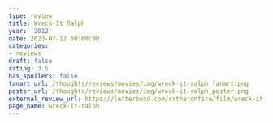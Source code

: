 ```yaml
---
type: review
title: Wreck-It Ralph
year: '2012'
date: 2023-07-12 00:00:00
categories:
- reviews
draft: false
rating: 3.5
has_spoilers: false
fanart_url: /thoughts/reviews/movies/img/wreck-it-ralph_fanart.png
poster_url: /thoughts/reviews/movies/img/wreck-it-ralph_poster.png
external_review_url: https://letterboxd.com/ratheronfire/film/wreck-it-ralph/
page_name: wreck-it-ralph
---
```


